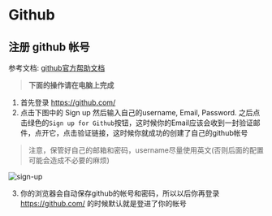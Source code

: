 # Github
## 注册 github 帐号
参考文档: [github官方帮助文档](https://help.github.com/articles/signing-up-for-a-new-github-account/)
> **下面的操作请在电脑上完成**

1. 首先登录 https://github.com/ 
2. 点击下图中的 Sign up 然后输入自己的username, Email, Password. 之后点击绿色的`Sign up for Github`按钮，这时候你的Email应该会收到一封验证邮件，点开它，点击验证链接，这时候你就成功的创建了自己的github帐号
> 注意，保管好自己的邮箱和密码，username尽量使用英文(否则后面的配置可能会造成不必要的麻烦)

![sign-up](https://s1.ax1x.com/2018/05/22/CRmIRe.png)

3. 你的浏览器会自动保存github的帐号和密码，所以以后你再登录 https://github.com/ 的时候默认就是登进了你的帐号
